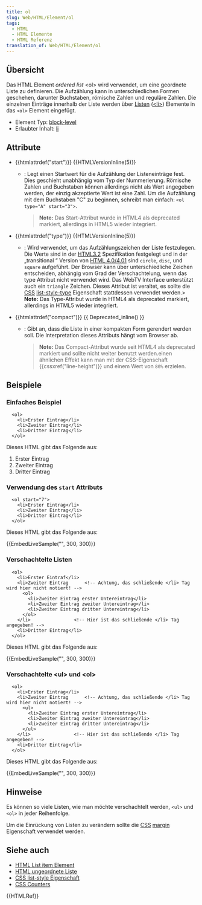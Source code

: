 ```yaml
---
title: ol
slug: Web/HTML/Element/ol
tags:
  - HTML
  - HTML Elemente
  - HTML Referenz
translation_of: Web/HTML/Element/ol
---
```

## Übersicht

Das HTML Element _ordered list_ \<ol> wird verwendet, um eine geordnete Liste zu definieren. Die Aufzählung kann in unterschiedlichen Formen geschehen, darunter Buchstaben, römische Zahlen und reguläre Zahlen. Die einzelnen Einträge innerhalb der Liste werden über [Listen](/de/HTML/Element/li "de/HTML/Element/li") ([\<li>](/de/HTML/Element/li "de/HTML/Element/li")) Elemente in das `<ol>` Element eingefügt.

- Element Typ: [block-level](/de/HTML/Block-level_Elemente)
- Erlaubter Inhalt: [li](/de/HTML/Element/li "de/HTML/Element/li")

## Attribute

- {{htmlattrdef("start")}} {{HTMLVersionInline(5)}}

  - : Legt einen Startwert für die Aufzählung der Listeneinträge fest. Dies geschieht unabhängig vom Typ der Nummerierung. Römische Zahlen und Buchstaben können allerdings nicht als Wert angegeben werden, der einzig akzeptierte Wert ist eine Zahl. Um die Aufzählung mit dem Buchstaben "C" zu beginnen, schreibt man einfach: `<ol type="A" start="3">`.

    > **Note:** Das Start-Attribut wurde in HTML4 als deprecated markiert, allerdings in HTML5 wieder integriert.

- {{htmlattrdef("type")}} {{HTMLVersionInline(5)}}
  - : Wird verwendet, um das Aufzählungszeichen der Liste festzulegen. Die Werte sind in der [HTML3.2](/de/HTML3.2 "de/HTML3.2") Spezifikation festgelegt und in der „transitional “ Version von [HTML 4.0/4.01](/de/HTML4.01 "de/HTML4.01") sind `circle`, `disc`, und `square` aufgeführt. Der Browser kann über unterschiedliche Zeichen entscheiden, abhängig vom Grad der Verschachtelung, wenn das type Attribut nicht verwendet wird. Das WebTV Interface unterstützt auch ein `triangle` Zeichen. Dieses Attribut ist veraltet, es sollte die [CSS](/de/CSS "de/CSS") [list-style-type](/de/CSS/list-style-type "de/CSS/list-style-type") Eigenschaft stattdessen verwendet werden.> **Note:** Das Type-Attribut wurde in HTML4 als deprecated markiert, allerdings in HTML5 wieder integriert.
- {{htmlattrdef("compact")}} {{ Deprecated_inline() }}

  - : Gibt an, dass die Liste in einer kompakten Form gerendert werden soll. Die Interpretation dieses Attributs hängt vom Browser ab.

    > **Note:** Das Compact-Attribut wurde seit HTML4 als deprecated markiert und sollte nicht weiter benutzt werden.einen ähnlichen Effekt kann man mit der CSS-Eigenschaft {{cssxref("line-height")}} und einem Wert von `80%` erzielen.

## Beispiele

### Einfaches Beispiel

      <ol>
        <li>Erster Eintrag</li>
        <li>Zweiter Eintrag</li>
        <li>Dritter Eintrag</li>
      </ol>

Dieses HTML gibt das Folgende aus:

1. Erster Eintrag
2. Zweiter Eintrag
3. Dritter Eintrag

### Verwendung des `start` Attributs

      <ol start="7">
        <li>Erster Eintrag</li>
        <li>Zweiter Eintrag</li>
        <li>Dritter Eintrag</li>
      </ol>

Dieses HTML gibt das Folgende aus:

{{EmbedLiveSample("", 300, 300)}}

### Verschachtelte Listen

      <ol>
        <li>Erster Eintraf</li>
        <li>Zweiter Eintrag      <!-- Achtung, das schließende </li> Tag wird hier nicht notiert! -->
          <ol>
            <li>Zweiter Eintrag erster Untereintrag</li>
            <li>Zweiter Eintrag zweiter Untereintrag</li>
            <li>Zweiter Eintrag dritter Untereintrag</li>
          </ol>
        </li>                <!-- Hier ist das schließende </li> Tag angegeben! -->
        <li>Dritter Eintrag</li>
      </ol>

Dieses HTML gibt das Folgende aus:

{{EmbedLiveSample("", 300, 300)}}

### Verschachtelte \<ul> und \<ol>

      <ol>
        <li>Erster Eintrag</li>
        <li>Zweiter Eintrag      <!-- Achtung, das schließende </li> Tag wird hier nicht notiert! -->
          <ul>
            <li>Zweiter Eintrag erster Untereintrag</li>
            <li>Zweiter Eintrag zweiter Untereintrag</li>
            <li>Zweiter Eintrag dritter Untereintrag</li>
          </ul>
        </li>                <!-- Hier ist das schließende </li> Tag angegeben! -->
        <li>Dritter Eintrag</li>
      </ol>

Dieses HTML gibt das Folgende aus:

{{EmbedLiveSample("", 300, 300)}}

## Hinweise

Es können so viele Listen, wie man möchte verschachtelt werden, `<ul>` und `<ol>` in jeder Reihenfolge.

Um die Einrückung von Listen zu verändern sollte die [CSS](/de/CSS "de/CSS") [margin](/de/CSS/margin "de/CSS/margin") Eigenschaft verwendet werden.

## Siehe auch

- [HTML List item Element](/de/HTML/Element/li "de/HTML/Element/li")
- [HTML ungeordnete Liste](/de/HTML/Element/ul "de/HTML/Element/ul")
- [CSS list-style Eigenschaft](/de/CSS/list-style "de/CSS/list-style")
- [CSS Counters](/de/CSS_Counters "de/CSS_Counters")

{{HTMLRef}}
